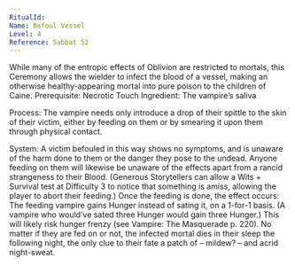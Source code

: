 ```yaml
---
RitualId: 
Name: Befoul Vessel
Level: 4
Reference: Sabbat 52
---
```

While many of the entropic effects of Oblivion are restricted to mortals, this Ceremony allows the wielder to infect the blood of a vessel, making an otherwise healthy-appearing mortal into pure poison to the children of Caine. Prerequisite: Necrotic Touch Ingredient: The vampire’s saliva 

Process: The vampire needs only introduce a drop of their spittle to the skin of their victim, either by feeding on them or by smearing it upon them through physical contact. 

System: A victim befouled in this way shows no symptoms, and is unaware of the harm done to them or the danger they pose to the undead. Anyone feeding on them will likewise be unaware of the effects apart from a rancid strangeness to their Blood. (Generous Storytellers can allow a Wits + Survival test at Difficulty 3 to notice that something is amiss, allowing the player to abort their feeding.) Once the feeding is done, the effect occurs: The feeding vampire gains Hunger instead of sating it, on a 1-for-1 basis. (A vampire who would’ve sated three Hunger would gain three Hunger.) This will likely risk hunger frenzy (see Vampire: The Masquerade p. 220). No matter if they are fed on or not, the infected mortal dies in their sleep the following night, the only clue to their fate a patch of – mildew? – and acrid night-sweat.